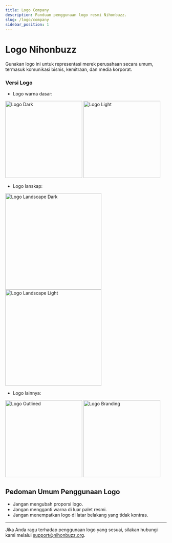 ```yaml
---
title: Logo Company
description: Panduan penggunaan logo resmi Nihonbuzz.
slug: /logo/company
sidebar_position: 1
---
```


# Logo Nihonbuzz

Gunakan logo ini untuk representasi merek perusahaan secara umum, termasuk komunikasi bisnis, kemitraan, dan media korporat.

### Versi Logo

- Logo warna dasar:

<div class="preview-wrapper">
  <img src="/assets/Company/Nihonbuzz-Logo-Dark.png" alt="Logo Dark" width="240"/>
  <img src="/assets/Company/Nihonbuzz-Logo-Light.png" alt="Logo Light" width="240"/>
</div>

- Logo lanskap:

<div class="preview-wrapper">
  <img src="/assets/Company/Nihonbuzz-Logo-Landscape-Dark.png" alt="Logo Landscape Dark" width="300"/>
  <img src="/assets/Company/Nihonbuzz-Logo-Landscape-Light.png" alt="Logo Landscape Light" width="300"/>
</div>

- Logo lainnya:

<div class="preview-wrapper">
  <img src="/assets/Company/Nihonbuzz-Logo-Outlined.png" alt="Logo Outlined" width="240"/>
  <img src="/assets/Company/Nihonbuzz-Logo-Branding.png" alt="Logo Branding" width="240"/>
</div>

## Pedoman Umum Penggunaan Logo

- Jangan mengubah proporsi logo.
- Jangan mengganti warna di luar palet resmi.
- Jangan menempatkan logo di latar belakang yang tidak kontras.

---

Jika Anda ragu terhadap penggunaan logo yang sesuai, silakan hubungi kami melalui [support@nihonbuzz.org](/hubungi-kami).
